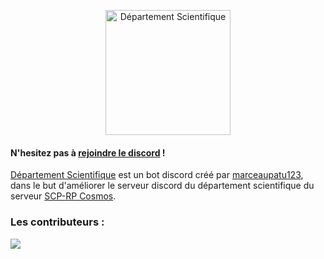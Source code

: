 <p align="center">
  <a title="Département Scientifique" href="https://discord.gg/jzc7kjdH5k" target="_blank">
    <img src="https://media.discordapp.net/attachments/1023323548128911360/1070717168058118144/SCP_branche_scientifique.png" width="200" alt="Département Scientifique" />
  </a>
</p>

#### N'hesitez pas à [rejoindre le discord](https://discord.gg/kCaTKnZ7) !

[Département Scientifique](https://discord.gg/jzc7kjdH5k) est un bot discord créé par [marceaupatu123](https://www.github.com/marceaupatu123), dans le but d'améliorer le serveur discord du département scientifique du serveur [SCP-RP Cosmos](https://discord.gg/scpcosmos).

### Les contributeurs :

<a href="https://github.com/marceaupatu123/departement-scientifique/graphs/contributors">
  <img src="https://contrib.rocks/image?repo=marceaupatu123/departement-scientifique" />
</a>
